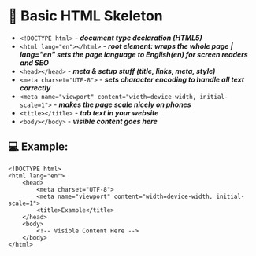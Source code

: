 # 🦴 Basic HTML Skeleton

- `<!DOCTYPE html>` - ***document type declaration (HTML5)***
- `<html lang="en"></html>` - ***root element: wraps the whole page | lang="en" sets the page language to English(en) for screen readers and SEO***
- `<head></head>` - ***meta & setup stuff (title, links, meta, style)***
- `<meta charset="UTF-8">` - ***sets character encoding to handle all text correctly***
- `<meta name="viewport" content="width=device-width, initial-scale=1">` - ***makes the page scale nicely on phones***
- `<title></title>` - ***tab text in your website***
- `<body></body>` - ***visible content goes here***
    
## 💻 Example:
    
    <!DOCTYPE html>
    <html lang="en">
        <head>
            <meta charset="UTF-8"> 
            <meta name="viewport" content="width=device-width, initial-scale=1">
            <title>Example</title>
        </head>
        <body>
            <!-- Visible Content Here -->
        </body>
    </html>
